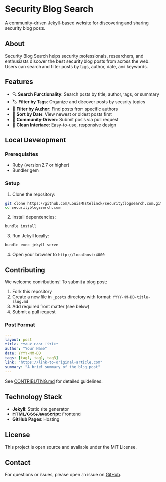 # Security Blog Search

A community-driven Jekyll-based website for discovering and sharing security blog posts.

## About

Security Blog Search helps security professionals, researchers, and enthusiasts discover the best security blog posts from across the web. Users can search and filter posts by tags, author, date, and keywords.

## Features

- 🔍 **Search Functionality**: Search posts by title, author, tags, or summary
- 🏷️ **Filter by Tags**: Organize and discover posts by security topics
- 👤 **Filter by Author**: Find posts from specific authors
- 📅 **Sort by Date**: View newest or oldest posts first
- 📝 **Community-Driven**: Submit posts via pull request
- 🎨 **Clean Interface**: Easy-to-use, responsive design

## Local Development

### Prerequisites

- Ruby (version 2.7 or higher)
- Bundler gem

### Setup

1. Clone the repository:
```bash
git clone https://github.com/LouisMastelinck/securityblogsearch.com.git
cd securityblogsearch.com
```

2. Install dependencies:
```bash
bundle install
```

3. Run Jekyll locally:
```bash
bundle exec jekyll serve
```

4. Open your browser to `http://localhost:4000`

## Contributing

We welcome contributions! To submit a blog post:

1. Fork this repository
2. Create a new file in `_posts` directory with format: `YYYY-MM-DD-title-slug.md`
3. Add required front matter (see below)
4. Submit a pull request

### Post Format

```yaml
---
layout: post
title: "Your Post Title"
author: "Your Name"
date: YYYY-MM-DD
tags: [tag1, tag2, tag3]
link: "https://link-to-original-article.com"
summary: "A brief summary of the blog post"
---
```

See [CONTRIBUTING.md](contributing.md) for detailed guidelines.

## Technology Stack

- **Jekyll**: Static site generator
- **HTML/CSS/JavaScript**: Frontend
- **GitHub Pages**: Hosting

## License

This project is open source and available under the MIT License.

## Contact

For questions or issues, please open an issue on [GitHub](https://github.com/LouisMastelinck/securityblogsearch.com/issues).